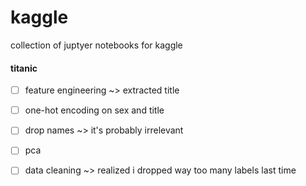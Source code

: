 # kaggle
collection of juptyer notebooks for kaggle
#### titanic
- [ ] feature engineering ~> extracted title
- [ ] one-hot encoding on sex and title
- [ ] drop names ~> it's probably irrelevant
- [ ] pca
- [ ] data cleaning ~> realized i dropped way too many labels last time

